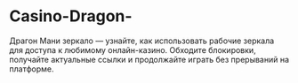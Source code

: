 # Casino-Dragon-
Драгон Мани зеркало — узнайте, как использовать рабочие зеркала для доступа к любимому онлайн-казино. Обходите блокировки, получайте актуальные ссылки и продолжайте играть без прерываний на платформе.
